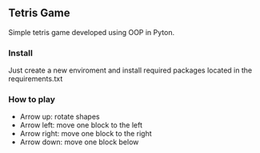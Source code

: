 ## Tetris Game
Simple tetris game developed using OOP in Pyton. 

### Install
Just create a new enviroment and install required packages located in the requirements.txt

### How to play
- Arrow up: rotate shapes
- Arrow left: move one block to the left
- Arrow right: move one block to the right
- Arrow down: move one block below